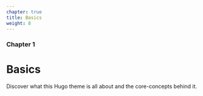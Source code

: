 ```yaml
---
chapter: true
title: Basics
weight: 8
---
```


### Chapter 1

# Basics

Discover what this Hugo theme is all about and the core-concepts behind it.
